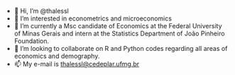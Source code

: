 - 👋 Hi, I’m @thalessl
- 👀 I’m interested in econometrics and microeconomics
- 🌱 I’m currently a Msc candidate of Economics at the Federal University of Minas Gerais and intern at the Statistics Department of João Pinheiro Foundation.
- 💞️ I’m looking to collaborate on R and Python codes regarding all areas of economics and demography.
- 📫 My e-mail is thalessl@cedeplar.ufmg.br 


